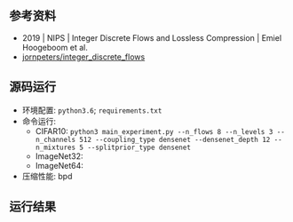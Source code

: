 ## 参考资料
- 2019 | NIPS | Integer Discrete Flows and Lossless Compression | Emiel Hoogeboom et al.
- [jornpeters/integer_discrete_flows](https://github.com/jornpeters/integer_discrete_flows)

## 源码运行
- 环境配置: `python3.6`; `requirements.txt`
- 命令运行: 
	- CIFAR10: `python3 main_experiment.py --n_flows 8 --n_levels 3 --n_channels 512 --coupling_type densenet --densenet_depth 12 --n_mixtures 5 --splitprior_type densenet`
	- ImageNet32:
	- ImageNet64:
- 压缩性能: bpd

## 运行结果